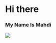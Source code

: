 <h1>Hi there</h1> <h3>My Name Is Mahdi</h3>


<img src="https://raw.githubusercontent.com/saadeghi/saadeghi/master/dino.gif"></img>
